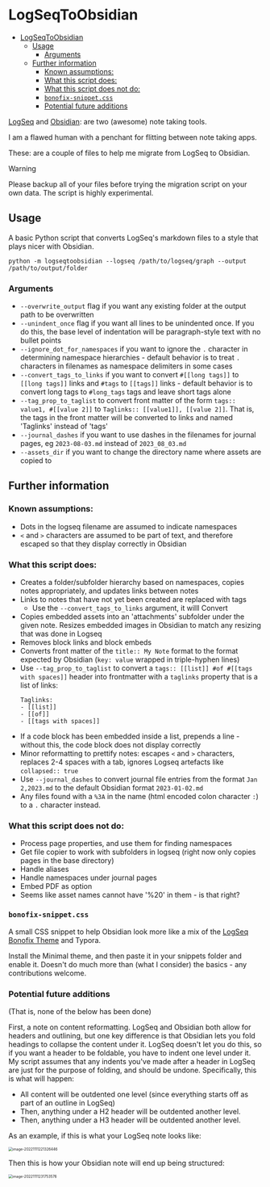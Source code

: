 # LogSeqToObsidian

- [LogSeqToObsidian](#logseqtoobsidian)
  - [Usage](#usage)
    - [Arguments](#arguments)
  - [Further information](#further-information)
    - [Known assumptions:](#known-assumptions)
    - [What this script does:](#what-this-script-does)
    - [What this script does not do:](#what-this-script-does-not-do)
    - [`bonofix-snippet.css`](#bonofix-snippetcss)
    - [Potential future additions](#potential-future-additions)


[LogSeq](https://logseq.com/) and [Obsidian](https://obsidian.md/): are two (awesome) note taking tools.

I am a flawed human with a penchant for flitting between note taking apps.

These: are a couple of files to help me migrate from LogSeq to Obsidian.

> [!WARNING]
> Please backup all of your files before trying the migration script on your own data. The script is highly experimental.

## Usage

A basic Python script that converts LogSeq's markdown files to a style that plays nicer with Obsidian.

```shell
python -m logseqtoobsidian --logseq /path/to/logseq/graph --output /path/to/output/folder
```

### Arguments

- `--overwrite_output` flag if you want any existing folder at the output path to be overwritten
- `--unindent_once` flag if you want all lines to be unindented once. If you do this, the base level of indentation will be paragraph-style text with no bullet points
- `--ignore_dot_for_namespaces` if you want to ignore the `.` character in determining namespace hierarchies - default behavior is to treat `.` characters in filenames as namespace delimiters in some cases
- `--convert_tags_to_links` if you want to convert `#[[long tags]]` to `[[long tags]]` links and `#tags` to `[[tags]]` links - default behavior is to convert long tags to `#long_tags` tags and leave short tags alone
- `--tag_prop_to_taglist` to convert front matter of the form `tags:: value1, #[[value 2]]` to `Taglinks:: [[value1]], [[value 2]]`. That is, the tags in the front matter will be converted to links and named 'Taglinks' instead of 'tags'
- `--journal_dashes` if you want to use dashes in the filenames for journal pages, eg `2023-08-03.md` instead of `2023_08_03.md`
- `--assets_dir` if you want to change the directory name where assets are copied to

## Further information

### Known assumptions:

- Dots in the logseq filename are assumed to indicate namespaces
- `<` and `>` characters are assumed to be part of text, and therefore escaped so that they display correctly in Obsidian

### What this script does:

- Creates a folder/subfolder hierarchy based on namespaces, copies notes appropriately, and updates links between notes
- Links to notes that have not yet been created are replaced with tags
  - Use the `--convert_tags_to_links` argument, it willl Convert
- Copies embedded assets into an 'attachments' subfolder under the given note. Resizes embedded images in Obsidian to match any resizing that was done in Logseq
- Removes block links and block embeds
- Converts front matter of the `title:: My Note` format to the format expected by Obsidian (`key: value` wrapped in triple-hyphen lines)
- Use `--tag_prop_to_taglist` to convert a `tags:: [[list]] #of #[[tags with spaces]]` header into frontmatter with a `taglinks` property that is a list of links:
  ```
  Taglinks:
  - [[list]]
  - [[of]]
  - [[tags with spaces]]
  ```
- If a code block has been embedded inside a list, prepends a line - without this, the code block does not display correctly
- Minor reformatting to prettify notes: escapes `<` and `>` characters, replaces 2-4 spaces with a tab, ignores Logseq artefacts like `collapsed:: true`
- Use `--journal_dashes` to convert journal file entries from the format `Jan 2,2023.md` to the default Obsidian format `2023-01-02.md`
- Any files found with a `%3A` in the name (html encoded colon character `:`) to a `.` character instead.

### What this script does not do:

- Process page properties, and use them for finding namespaces
- Get file copier to work with subfolders in logseq (right now only copies pages in the base directory)
- Handle aliases
- Handle namespaces under journal pages
- Embed PDF as option
- Seems like asset names cannot have '%20' in them - is that right?

### `bonofix-snippet.css`

A small CSS snippet to help Obsidian look more like a mix of the [LogSeq Bonofix Theme](https://github.com/Sansui233/logseq-bonofix-theme) and Typora.

Install the Minimal theme, and then paste it in your snippets folder and enable it. Doesn't do much more than (what I consider) the basics - any contributions welcome.

### Potential future additions

(That is, none of the below has been done)

First, a note on content reformatting. LogSeq and Obsidian both allow for headers and outlining, but one key difference is that Obsidian lets you fold headings to collapse the content under it. LogSeq doesn't let you do this, so if you want a header to be foldable, you have to indent one level under it. My script assumes that any indents you've made after a header in LogSeq are just for the purpose of folding, and should be undone. Specifically, this is what will happen:

- All content will be outdented one level (since everything starts off as part of an outline in LogSeq)
- Then, anything under a H2 header will be outdented another level.
- Then, anything under a H3 header will be outdented another level.

As an example, if this is what your LogSeq note looks like:

<img src="README.assets/image-20221111221326446.png" alt="image-20221111221326446" style="zoom:50%;" />

Then this is how your Obsidian note will end up being structured:

<img src="README.assets/image-20221111231753576.png" alt="image-20221111231753576" style="zoom:50%;" />
